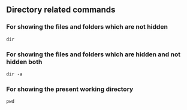 ## Directory related commands
### For showing the files and folders which are not hidden
```
dir
```
### For showing the files and folders which are hidden and not hidden both
```
dir -a
```
### For showing the present working directory
```
pwd
```
